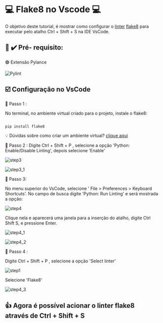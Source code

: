 # :computer: Flake8 no Vscode :computer:

O objetivo deste tutorial, é mostrar como configurar o [linter](https://en.wikipedia.org/wiki/Lint_(software)) [flake8](https://pypi.org/project/flake8/)
para executar pelo atalho Ctrl + Shift + S na IDE VsCode.

## :memo: :heavy_check_mark: Pré- requisito:

:green_circle: Extensão Pylance

![Pylint](https://user-images.githubusercontent.com/104836457/172157386-627032e3-9885-4be4-955e-9791114d2bf4.png)

## :ballot_box_with_check: Configuração no VsCode

:large_blue_circle: Passo 1 :

No terminal, no ambiente virtual criado para o projeto, instale o flake8:

```bash

pip install flake8

```

:bulb: Dúvidas sobre como criar um ambiente virtual? [clique aqui](https://realpython.com/python-virtual-environments-a-primer/)


:large_blue_circle: Passo 2 :
Digite Ctrl + Shift + P , selecione a opção 'Python: Enable/Disable Linting', depois selecione 'Enable'

![step3](https://user-images.githubusercontent.com/104836457/172173705-be8e805d-8f07-42f4-a0a0-6ad97c51c675.png)

![step3_1](https://user-images.githubusercontent.com/104836457/172174166-4ba679be-ebe5-452c-8212-33ec79272344.png)


:large_blue_circle: Passo 3: 

No menu superior do VsCode, selecione ' File > Preferences > Keyboard Shortcuts'. No campo de busca digite 'Python: Run Linting' e será mostrada a opção:

![step4](https://user-images.githubusercontent.com/104836457/172177097-808cb5ad-deb1-4c57-a529-623cbc48e62a.png)

Clique nela e aparecerá uma janela para a inserção do atalho, digite Ctrl Shift S, e pressione Enter.

![step4_1](https://user-images.githubusercontent.com/104836457/172178350-ebada56e-ab1f-4991-9d53-ba8b47d4e201.png)


![step4_2](https://user-images.githubusercontent.com/104836457/172178553-fbe0489e-8423-4d09-8d0a-e52740965b94.png)


:large_blue_circle: Passo 4 : 

Digite Ctrl + Shift + P , selecione a opção 'Select linter' 

![step1](https://user-images.githubusercontent.com/104836457/172160810-aac7cfd8-5dfc-443e-a263-f3170ac6eeae.png)

Selecione 'Flake8'

![step4_3](https://user-images.githubusercontent.com/104836457/172179637-b0446467-6384-4dc8-ae20-d329a2accfe4.png)

## :thumbsup: Agora é possível acionar o linter flake8 através de Ctrl + Shift + S





